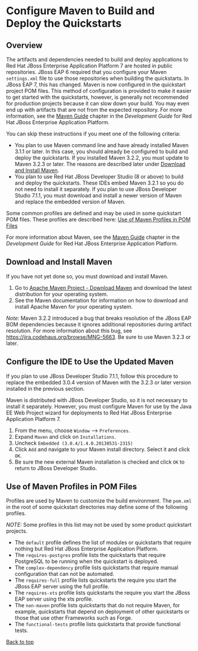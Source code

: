 Configure Maven to Build and Deploy the Quickstarts
===============

Overview
--------

The artifacts and dependencies needed to build and deploy applications to Red Hat JBoss Enterprise Application Platform 7 are hosted in public repositories. JBoss EAP 6 required that you configure your Maven `settings.xml` file to use those repositories when building the quickstarts. In JBoss EAP 7, this has changed. Maven is now configured in the quickstart project POM files. This method of configuration is provided to make it easier to get started with the quickstarts, however, is generally not recommended for production projects because it can slow down your build. You may even end up with artifacts that are not from the expected repository.  For more information, see the [Maven Guide](https://access.redhat.com/documentation/en-US/JBoss_Enterprise_Application_Platform/6.4/html-single/Development_Guide/index.html#chap-Maven_Guide "Maven Guide") chapter in the _Development Guide_ for Red Hat JBoss Enterprise Application Platform.

You can skip these instructions if you meet one of the following criteria:

* You plan to use Maven command line and have already installed Maven 3.1.1 or later. In this case, you should already be configured to build and deploy the quickstarts. If you installed Maven 3.2.2, you must update to Maven 3.2.3 or later. The reasons are described later under [Download and Install Maven](#download-and-install-maven).
* You plan to use Red Hat JBoss Developer Studio (8 or above) to build and deploy the quickstarts. These IDEs embed Maven 3.2.1 so you do not need to install it separately. If you plan to use JBoss Developer Studio 7.1.1, you must download and install a newer version of Maven and replace the embedded version of Maven.

Some common profiles are defined and may be used in some quickstart POM files. These profiles are described here: [Use of Maven Profiles in POM Files](#use-of-maven-profiles-in-pom-files)

For more information about Maven, see the [Maven Guide](https://access.redhat.com/documentation/en-US/JBoss_Enterprise_Application_Platform/6.4/html-single/Development_Guide/index.html#chap-Maven_Guide "Maven Guide") chapter in the _Development Guide_ for Red Hat JBoss Enterprise Application Platform.


Download and Install Maven
--------------------------

If you have not yet done so, you must download and install Maven.

1. Go to [Apache Maven Project - Download Maven](http://maven.apache.org/download.html) and download the latest distribution for your operating system.
2. See the Maven documentation for information on how to download and install Apache Maven for your operating system.

_Note:_ Maven 3.2.2 introduced a bug that breaks resolution of the JBoss EAP BOM dependencies because it ignores additional repositories during artifact resolution. For more information about this bug, see <https://jira.codehaus.org/browse/MNG-5663>. Be sure to use Maven 3.2.3 or later.
           

Configure the IDE to Use the Updated Maven
--------------------------

If you plan to use JBoss Developer Studio 7.1.1, follow this procedure to replace the embedded 3.0.4 version of Maven with the 3.2.3 or later version installed in the previous section.

 
Maven is distributed with JBoss Developer Studio, so it is not necessary to install it separately. However, you must configure Maven for use by the Java EE Web Project wizard for deployments to Red Hat JBoss Enterprise Application Platform 7.

1. From the menu, choose `Window` --> `Preferences`.
2. Expand `Maven` and click on `Installations`.
3. Uncheck `Embedded (3.0.4/1.4.0.20130531-2315)`
4. Click `Add` and navigate to your Maven install directory. Select it and click `OK`.
5. Be sure the new external Maven installation is checked and click `OK` to return to JBoss Developer Studio.


Use of Maven Profiles in POM Files
----------------------------------

Profiles are used by Maven to customize the build environment. The `pom.xml` in the root of some quickstart directories may define some of the following profiles.

_NOTE:_ Some profiles in this list may not be used by some product quickstart projects.

* The `default` profile defines the list of modules or quickstarts that require nothing but Red Hat JBoss Enterprise Application Platform.
* The `requires-postgres` profile lists the quickstarts that require PostgreSQL to be running when the quickstart is deployed.
* The `complex-dependency` profile lists quickstarts that require manual configuration that can not be automated.
* The `requires-full` profile lists quickstarts the require you start the JBoss EAP server using the full profile.
* The `requires-xts` profile lists quickstarts the require you start the JBoss EAP server using the xts profile.
* The `non-maven` profile lists quickstarts that do not require Maven, for example, quickstarts that depend on deployment of other quickstarts or those that use other Frameworks such as Forge.
* The `functional-tests` profile lists quickstarts that provide functional tests.

[Back to top](#configure-maven-to-build-and-deploy-the-quickstarts)
